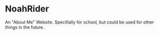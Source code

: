 # NoahRider
An "About Me" Website. Specifially for school, but could be used for other things in the future.
